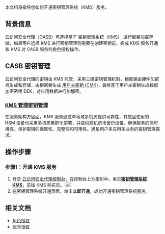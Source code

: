 ﻿本文档将指导您如何开通密钥管理系统（KMS）服务。

## 背景信息
云访问安全代理（CASB）可选择基于 [密钥管理系统（KMS）](https://cloud.tencent.com/product/kms) 进行密钥加密存储，如果用户选择 KMS 进行密钥管理则需要在创建密钥前，完成 KMS 服务开通和 KMS 对 CASB 服务的角色授权操作。

## CASB 密钥管理
云访问安全代理的密钥由 KMS 托管，采用三级密钥管理机制，根密钥由硬件加密机生成和存储，由根密钥生成 [用户主密钥 (CMK)](https://cloud.tencent.com/document/product/573/38406)，最终基于用户主密钥生成数据加密密钥 DEK，对应用数据进行加解密。

### [KMS 管理密钥管理](https://cloud.tencent.com/document/product/573/8873)
在服务架构方层面，KMS 服务通过单地域多机房提供可靠性，其底层使用的 HSM 设备也采用多机房集群化部署，并提供双机房冷备份设备，确保服务的高可用性。保护密钥的保密性、完整性和可用性，满足用户多应用多业务的密钥管理需求。

## 操作步骤
### 步骤1：开通 KMS 服务
1. 登录 [云访问安全代理控制台](https://console.cloud.tencent.com/casb)，在控制台上方指引中，单击[**密钥管理系统 KMS**](https://buy.cloud.tencent.com/kms)，前往 KMS 购买页。
![](https://main.qcloudimg.com/raw/ff3252134f3e4da6728af0b3470b7489.png)
2. 在密钥管理系统开通页面，单击**立即开通**，成功开通密钥管理系统服务。

## 相关文档
- [角色授权](https://cloud.tencent.com/document/product/1303/90838)
-  [账号授权](https://cloud.tencent.com/document/product/1303/48429)
